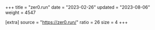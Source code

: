 +++
title = "zer0.run"
date = "2023-02-26"
updated = "2023-08-06"
weight = 4547

[extra]
source = "https://zer0.run/"
ratio = 26
size = 4
+++
